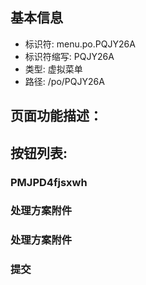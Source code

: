 
## 基本信息

- 标识符: menu.po.PQJY26A
- 标识符缩写: PQJY26A
- 类型: 虚拟菜单
- 路径: /po/PQJY26A

## 页面功能描述：





## 按钮列表:


### PMJPD4fjsxwh



### 处理方案附件



### 处理方案附件



### 提交


